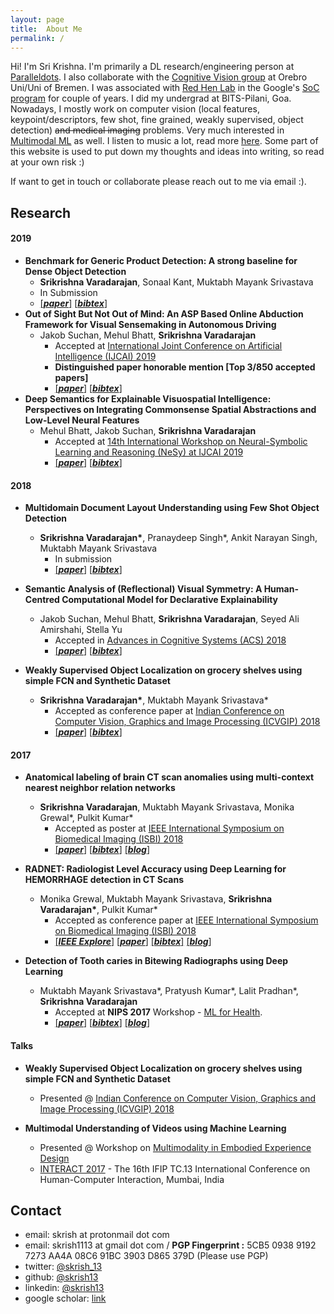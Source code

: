 ```yaml
---
layout: page
title:  About Me
permalink: /
---
```


Hi! I'm Sri Krishna. I'm primarily a DL research/engineering person at [Paralleldots](https://www.paralleldots.xyz). I also collaborate with the [Cognitive Vision group](https://www.codesign-lab.org/cognitive-vision/) at Orebro Uni/Uni of Bremen. I was associated with [Red Hen Lab](http://www.redhenlab.org/) in the Google's [SoC program](https://summerofcode.withgoogle.com/) for couple of years. I did my undergrad at BITS-Pilani, Goa. Nowadays, I mostly work on computer vision (local features, keypoint/descriptors, few shot, fine grained, weakly supervised, object detection) ~~and medical imaging~~ problems. Very much interested in [Multimodal ML](https://arxiv.org/abs/1705.09406) as well. I listen to music a lot, read more [here](/music/). Some part of this website is used to put down my thoughts and ideas into writing, so read at your own risk :)

If want to get in touch or collaborate please reach out to me via email :).

## Research

#### 2019

- **Benchmark for Generic Product Detection: A strong baseline for Dense Object Detection**
  - **Srikrishna Varadarajan**, Sonaal Kant, Muktabh Mayank Srivastava
  - In Submission
  - [[**_paper_**]](https://arxiv.org/abs/1912.09476) [[**_bibtex_**]](http://dblp.org/rec/bibtex/journals/corr/abs-1912-09476)
- **Out of Sight But Not Out of Mind: An ASP Based Online Abduction Framework for Visual Sensemaking in Autonomous Driving**
  - Jakob Suchan, Mehul Bhatt, **Srikrishna Varadarajan**
    - Accepted at [International Joint Conference on Artificial Intelligence (IJCAI) 2019](https://www.ijcai19.org/)
    - **Distinguished paper honorable mention [Top 3/850 accepted papers]**
    - [[**_paper_**]](https://www.ijcai.org/proceedings/2019/260) [[**_bibtex_**]](https://www.ijcai.org/proceedings/2019/bibtex/260)
- **Deep Semantics for Explainable Visuospatial Intelligence: Perspectives on Integrating Commonsense Spatial Abstractions and Low-Level Neural Features**
  - Mehul Bhatt, Jakob Suchan, **Srikrishna Varadarajan**
    - Accepted at [14th International Workshop on Neural-Symbolic Learning and Reasoning (NeSy) at IJCAI 2019](https://sites.google.com/view/nesy19/)
    - [[**_paper_**]](https://www.researchgate.net/publication/333480472_Deep_Semantics_for_Explainable_Visuospatial_Intelligence_Perspectives_on_Integrating_Commonsense_Spatial_Abstractions_and_Low-Level_Neural_Features) [[**_bibtex_**]](http://oru.diva-portal.org/smash/record.jsf?pid=diva2%3A1356159&dswid=-7104)

#### 2018

- **Multidomain Document Layout Understanding using Few Shot Object Detection**
  - **Srikrishna Varadarajan\***, Pranaydeep Singh*, Ankit Narayan Singh, Muktabh Mayank Srivastava
    - In submission
    - [[**_paper_**]](https://arxiv.org/abs/1808.07330) [[**_bibtex_**]](http://dblp.org/rec/bibtex/journals/corr/abs-1808-07330)

- **Semantic Analysis of (Reflectional) Visual Symmetry: A Human-Centred Computational Model for Declarative Explainability**
  - Jakob Suchan, Mehul Bhatt, **Srikrishna Varadarajan**, Seyed Ali Amirshahi, Stella Yu
    - Accepted in [Advances in Cognitive Systems (ACS) 2018](http://www.cogsys.org/abstracts/abstract-6-6)
    - [[**_paper_**]](https://arxiv.org/abs/1806.07376) [[**_bibtex_**]](http://dblp.org/rec/bibtex/journals/corr/abs-1806-07376) 

- **Weakly Supervised Object Localization on grocery shelves using simple FCN and Synthetic Dataset**
  - **Srikrishna Varadarajan\***, Muktabh Mayank Srivastava\*
    - Accepted as conference paper at [Indian Conference on Computer Vision, Graphics and Image Processing (ICVGIP) 2018](https://cvit.iiit.ac.in/icvgip18/)
    - [[**_paper_**]](https://arxiv.org/abs/1803.06813) [[**_bibtex_**]](http://dblp.org/rec/bibtex/journals/corr/abs-1803-06813)

#### 2017

- **Anatomical labeling of brain CT scan anomalies using multi-context nearest neighbor relation networks**
  - **Srikrishna Varadarajan**, Muktabh Mayank Srivastava, Monika Grewal\*, Pulkit Kumar\*
    - Accepted as poster at [IEEE International Symposium on Biomedical Imaging (ISBI) 2018](http://biomedicalimaging.org/2018/)
    - [[**_paper_**]](https://arxiv.org/abs/1710.09180) [[**_bibtex_**]](http://dblp.org/rec/bibtex/journals/corr/abs-1710-09180) [[**_blog_**]](https://paralleldots.xyz/Anatomical-labeling-of-brain-CT-scan-anomalies-using-multi-context-nearest-neighbor-relation-networks)

- **RADNET: Radiologist Level Accuracy using Deep Learning for HEMORRHAGE detection in CT Scans**
  - Monika Grewal, Muktabh Mayank Srivastava, **Srikrishna Varadarajan\***, Pulkit Kumar\*
    - Accepted as conference paper at [IEEE International Symposium on Biomedical Imaging (ISBI) 2018](http://biomedicalimaging.org/2018/)
    - [[**_IEEE Explore_**]](https://ieeexplore.ieee.org/document/8363574/) [[**_paper_**]](https://arxiv.org/abs/1710.04934) [[**_bibtex_**]](http://dblp.org/rec/bibtex/conf/isbi/GrewalSKV18) [[**_blog_**]](http://blog.paralleldots.com/technology/deep-learning/ai-matches-the-accuracy-of-trained-radiologists-for-identifying-brain-hemorrhage-in-a-head-to-head-test/)

- **Detection of Tooth caries in Bitewing Radiographs using Deep Learning**
  - Muktabh Mayank Srivastava\*, Pratyush Kumar\*, Lalit Pradhan\*, **Srikrishna Varadarajan**
    - Accepted at **NIPS 2017** Workshop - [ML for Health](https://ml4health.github.io/2017/).
    - [[**_paper_**]](https://arxiv.org/abs/1711.07312) [[**_bibtex_**]](http://dblp.org/rec/bibtex/journals/corr/abs-1711-07312) [[**_blog_**]](dentistry.ai)

#### Talks

- **Weakly Supervised Object Localization on grocery shelves using simple FCN and Synthetic Dataset**
  - Presented @ [Indian Conference on Computer Vision, Graphics and Image Processing (ICVGIP) 2018](https://cvit.iiit.ac.in/icvgip18/)

- **Multimodal Understanding of Videos using Machine Learning**
  - Presented @ Workshop on [Multimodality in Embodied Experience Design](http://hcc.uni-bremen.de/codesign2017/workshops/mumbai/)
  - [INTERACT 2017](https://interact2017.org/) - The 16th IFIP TC.13 International Conference on Human-Computer Interaction, Mumbai, India

## Contact

- email: skrish at protonmail dot com
- email: skrish1113 at gmail dot com / **PGP Fingerprint :** 5CB5 0938 9192 7273 AA4A 08C6 91BC 3903 D865 379D  (Please use PGP)
- twitter: [@skrish_13](https://twitter.com/skrish_13)
- github: [@skrish13](https://github.com/skrish13)
- linkedin: [@skrish13](https://in.linkedin.com/in/skrish13)
- google scholar: [link](https://scholar.google.co.in/citations?user=n1Rvx6kAAAAJ&hl=en)
